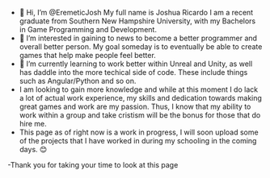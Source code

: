 - 👋 Hi, I’m @EremeticJosh My full name is Joshua Ricardo I am a recent graduate from Southern New Hampshire University, with my Bachelors in Game Programming and Development.
- 👀 I’m interested in gaining to news to become a better programmer and overall better person. My goal someday is to eventually be able to create games that help make people feel better.
- 🌱 I’m currently learning to work better within Unreal and Unity, as well has daddle into the more techical side of code. These include things such as Angular/Python and so on.
- I am looking to gain more knowledge and while at this moment I do lack a lot of actual work experience, my skills and dedication towards making great games and work are my passion. Thus, I know that my ability to work within a group and take cristism will be the bonus for those that do hire me.
- This page as of right now is a work in progress, I will soon upload some of the projects that I have worked in during my schooling in the coming days. :blush:

-Thank you for taking your time to look at this page 
<!---
EremeticJosh/EremeticJosh is a ✨ special ✨ repository because its `README.md` (this file) appears on your GitHub profile.
You can click the Preview link to take a look at your changes.
--->
